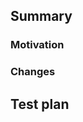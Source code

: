<!--
Thanks for opening a PR!
Since this is a volunteer project and is very active, anything you can do to reduce the amount of time needed to review and merge your PR is appreciated.
The following steps will help get your PR merged quickly:

- Update the documentation
If you've added new functionality, update the documentation with an entry for your prop or event.
The entry should be inserted in alphabetical order.

- Provide an example of how to test the change
If the PR requires special testing setup provide all the relevant instructions and files. This may include a sample video file or URL, configuration, or setup steps.

- Focus the PR on only one area
If you're touching multiple different areas that aren't related, break the changes up into multiple PRs.

- Describe the changes
Add a note describing what your PR does. If there is a change to the behavior of the code, explain why it needs to be updated.
-->
## Summary

### Motivation

### Changes

## Test plan
